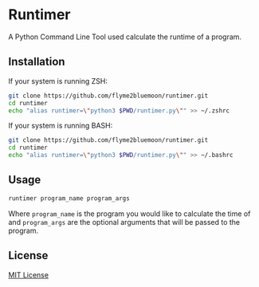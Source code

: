 # Runtimer
A Python Command Line Tool used calculate the runtime of a program.

## Installation

If your system is running ZSH:
```zsh
git clone https://github.com/flyme2bluemoon/runtimer.git
cd runtimer
echo "alias runtimer=\"python3 $PWD/runtimer.py\"" >> ~/.zshrc
```

If your system is running BASH:
```bash
git clone https://github.com/flyme2bluemoon/runtimer.git
cd runtimer
echo "alias runtimer=\"python3 $PWD/runtimer.py\"" >> ~/.bashrc
```

## Usage

```sh
runtimer program_name program_args
```
Where `program_name` is the program you would like to calculate the time of and `program_args` are the optional arguments that will be passed to the program.

## License

[MIT License](https://github.com/flyme2bluemoon/runtimer/blob/main/LICENSE)
